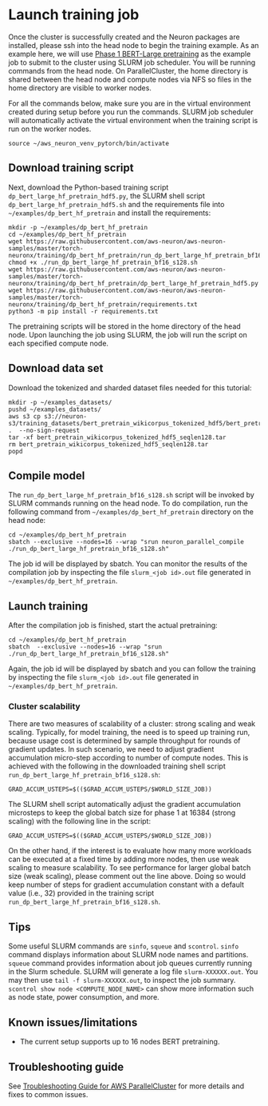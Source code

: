 # Launch training job
Once the cluster is successfully created and the Neuron packages are installed, please ssh into the head node to begin the training example. As an example here, we will use [Phase 1 BERT-Large pretraining](https://awsdocs-neuron.readthedocs-hosted.com/en/latest/frameworks/torch/torch-neuronx/tutorials/training/bert.html#phase-1-bert-large-pretrainingg) as the example job to submit to the cluster using SLURM job scheduler. You will be running commands from the head node. On ParallelCluster, the home directory is shared between the head node and compute nodes via NFS so files in the home directory are visible to worker nodes.

For all the commands below, make sure you are in the virtual environment created during setup before you run the commands. SLURM job scheduler will automatically activate the virtual environment when the training script is run on the worker nodes.

```
source ~/aws_neuron_venv_pytorch/bin/activate
```

## Download training script
Next, download the Python-based training script `dp_bert_large_hf_pretrain_hdf5.py`, the SLURM shell script `dp_bert_large_hf_pretrain_hdf5.sh` and the requirements file into `~/examples/dp_bert_hf_pretrain` and install the requirements:
```
mkdir -p ~/examples/dp_bert_hf_pretrain
cd ~/examples/dp_bert_hf_pretrain
wget https://raw.githubusercontent.com/aws-neuron/aws-neuron-samples/master/torch-neuronx/training/dp_bert_hf_pretrain/run_dp_bert_large_hf_pretrain_bf16_s128.sh
chmod +x ./run_dp_bert_large_hf_pretrain_bf16_s128.sh
wget https://raw.githubusercontent.com/aws-neuron/aws-neuron-samples/master/torch-neuronx/training/dp_bert_hf_pretrain/dp_bert_large_hf_pretrain_hdf5.py
wget https://raw.githubusercontent.com/aws-neuron/aws-neuron-samples/master/torch-neuronx/training/dp_bert_hf_pretrain/requirements.txt
python3 -m pip install -r requirements.txt
```

The pretraining scripts will be stored in the home directory of the head node. Upon launching the job using SLURM, the job will run the script on each specified compute node.

## Download data set

Download the tokenized and sharded dataset files needed for this tutorial:

```
mkdir -p ~/examples_datasets/
pushd ~/examples_datasets/
aws s3 cp s3://neuron-s3/training_datasets/bert_pretrain_wikicorpus_tokenized_hdf5/bert_pretrain_wikicorpus_tokenized_hdf5_seqlen128.tar .  --no-sign-request
tar -xf bert_pretrain_wikicorpus_tokenized_hdf5_seqlen128.tar
rm bert_pretrain_wikicorpus_tokenized_hdf5_seqlen128.tar
popd
```

## Compile model
The `run_dp_bert_large_hf_pretrain_bf16_s128.sh` script will be invoked by SLURM commands running on the head node. To do compilation, run the following command from `~/examples/dp_bert_hf_pretrain` directory on the head node:

```
cd ~/examples/dp_bert_hf_pretrain
sbatch --exclusive --nodes=16 --wrap "srun neuron_parallel_compile ./run_dp_bert_large_hf_pretrain_bf16_s128.sh"
```

The job id will be displayed by sbatch. You can monitor the results of the compilation job by inspecting the file `slurm_<job id>.out` file generated in `~/examples/dp_bert_hf_pretrain`.

## Launch training
After the compilation job is finished, start the actual pretraining:

```
cd ~/examples/dp_bert_hf_pretrain
sbatch  --exclusive --nodes=16 --wrap "srun ./run_dp_bert_large_hf_pretrain_bf16_s128.sh"
```

Again, the job id will be displayed by sbatch and you can follow the training by inspecting the file `slurm_<job id>.out` file generated in `~/examples/dp_bert_hf_pretrain`.

### Cluster scalability

There are two measures of scalability of a cluster: strong scaling and weak scaling. Typically, for model training, the need is to speed up training run, because usage cost is determined by sample throughput for rounds of gradient updates. In such scenario, we need to adjust gradient accumulation micro-step according to number of compute nodes. This is achieved with the following in the downloaded training shell script `run_dp_bert_large_hf_pretrain_bf16_s128.sh`:

```
GRAD_ACCUM_USTEPS=$(($GRAD_ACCUM_USTEPS/$WORLD_SIZE_JOB))
```


The SLURM shell script automatically adjust the gradient accumulation microsteps to keep the global batch size for phase 1 at 16384 (strong scaling) with the following line in the script:

```
GRAD_ACCUM_USTEPS=$(($GRAD_ACCUM_USTEPS/$WORLD_SIZE_JOB))
```

On the other hand, if the interest is to evaluate how many more workloads can be executed at a fixed time by adding more nodes, then use weak scaling to measure scalability.
To see performance for larger global batch size (weak scaling), please comment out the line above. Doing so would keep number of steps for gradient accumulation constant with a default value (i.e., 32) provided in the training script `run_dp_bert_large_hf_pretrain_bf16_s128.sh`.

## Tips

Some useful SLURM commands are `sinfo`,  `squeue` and `scontrol`. `sinfo` command displays information about SLURM node names and partitions. `squeue` command provides information about job queues currently running in the Slurm schedule. SLURM will generate a log file `slurm-XXXXXX.out`. You may then use `tail -f slurm-XXXXXX.out`, to inspect the job summary. `scontrol show node <COMPUTE_NODE_NAME>` can show more information such as node state, power consumption, and more.


## Known issues/limitations

- The current setup supports up to 16 nodes BERT pretraining.

## Troubleshooting guide

See [Troubleshooting Guide for AWS ParallelCluster](https://docs.aws.amazon.com/parallelcluster/latest/ug/troubleshooting-v3.html) for more details and fixes to common issues.
